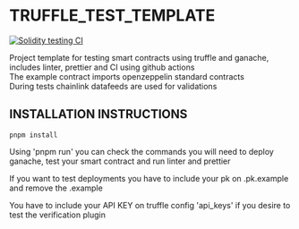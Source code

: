 # TRUFFLE_TEST_TEMPLATE

[![Solidity testing CI](https://github.com/MiguelGGMM/TRUFFLE_TEST_TEMPLATE/actions/workflows/truffle-test-pnpm.js.yml/badge.svg)](https://github.com/MiguelGGMM/TRUFFLE_TEST_TEMPLATE/actions/workflows/truffle-test-pnpm.js.yml)

 Project template for testing smart contracts using truffle and ganache, includes linter, prettier and CI using github actions \
 The example contract imports openzeppelin standard contracts \
 During tests chainlink datafeeds are used for validations 

## INSTALLATION INSTRUCTIONS

```
pnpm install
```

Using 'pnpm run' you can check the commands you will need to deploy ganache, test your smart contract and run linter and prettier 

If you want to test deployments you have to include your pk on .pk.example and remove the .example 

You have to include your API KEY on truffle config 'api_keys' if you desire to test the verification plugin


